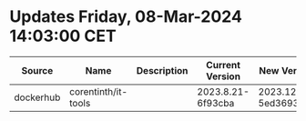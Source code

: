 # Updates Friday, 08-Mar-2024 14:03:00 CET
| Source    | Name                | Description | Current Version   | New Version        | Current AppVersion | New AppVersion | Reference                                         |
| --------- | ------------------- | ----------- | ----------------- | ------------------ | ------------------ | -------------- | ------------------------------------------------- |
| dockerhub | corentinth/it-tools |             | 2023.8.21-6f93cba | 2023.12.21-5ed3693 |                    |                | https://hub.docker.com/r/corentinth/it-tools/tags |

